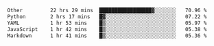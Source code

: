 <!--START_SECTION:waka-->

```txt
Other         22 hrs 29 mins  █████████████████▓░░░░░░░   70.96 %
Python        2 hrs 17 mins   █▓░░░░░░░░░░░░░░░░░░░░░░░   07.22 %
YAML          1 hr 53 mins    █▒░░░░░░░░░░░░░░░░░░░░░░░   05.97 %
JavaScript    1 hr 42 mins    █▒░░░░░░░░░░░░░░░░░░░░░░░   05.38 %
Markdown      1 hr 41 mins    █▒░░░░░░░░░░░░░░░░░░░░░░░   05.36 %
```

<!--END_SECTION:waka--> 
 
